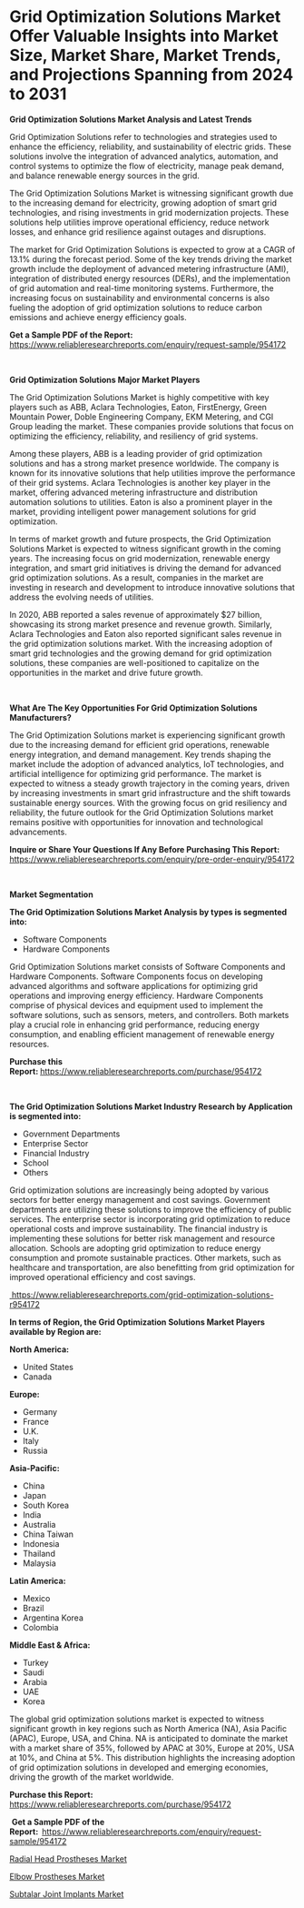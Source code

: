 <p><h1>Grid Optimization Solutions Market Offer Valuable Insights into Market Size, Market Share, Market Trends, and Projections Spanning from 2024 to 2031</h1></p><p><strong>Grid Optimization Solutions Market Analysis and Latest Trends</strong></p>
<p><p>Grid Optimization Solutions refer to technologies and strategies used to enhance the efficiency, reliability, and sustainability of electric grids. These solutions involve the integration of advanced analytics, automation, and control systems to optimize the flow of electricity, manage peak demand, and balance renewable energy sources in the grid.</p><p>The Grid Optimization Solutions Market is witnessing significant growth due to the increasing demand for electricity, growing adoption of smart grid technologies, and rising investments in grid modernization projects. These solutions help utilities improve operational efficiency, reduce network losses, and enhance grid resilience against outages and disruptions.</p><p>The market for Grid Optimization Solutions is expected to grow at a CAGR of 13.1% during the forecast period. Some of the key trends driving the market growth include the deployment of advanced metering infrastructure (AMI), integration of distributed energy resources (DERs), and the implementation of grid automation and real-time monitoring systems. Furthermore, the increasing focus on sustainability and environmental concerns is also fueling the adoption of grid optimization solutions to reduce carbon emissions and achieve energy efficiency goals.</p></p>
<p><strong>Get a Sample PDF of the Report:&nbsp;</strong> <a href="https://www.reliableresearchreports.com/enquiry/request-sample/954172">https://www.reliableresearchreports.com/enquiry/request-sample/954172</a></p>
<p>&nbsp;</p>
<p><strong>Grid Optimization Solutions Major Market Players</strong></p>
<p><p>The Grid Optimization Solutions Market is highly competitive with key players such as ABB, Aclara Technologies, Eaton, FirstEnergy, Green Mountain Power, Doble Engineering Company, EKM Metering, and CGI Group leading the market. These companies provide solutions that focus on optimizing the efficiency, reliability, and resiliency of grid systems.</p><p>Among these players, ABB is a leading provider of grid optimization solutions and has a strong market presence worldwide. The company is known for its innovative solutions that help utilities improve the performance of their grid systems. Aclara Technologies is another key player in the market, offering advanced metering infrastructure and distribution automation solutions to utilities. Eaton is also a prominent player in the market, providing intelligent power management solutions for grid optimization.</p><p>In terms of market growth and future prospects, the Grid Optimization Solutions Market is expected to witness significant growth in the coming years. The increasing focus on grid modernization, renewable energy integration, and smart grid initiatives is driving the demand for advanced grid optimization solutions. As a result, companies in the market are investing in research and development to introduce innovative solutions that address the evolving needs of utilities.</p><p>In 2020, ABB reported a sales revenue of approximately $27 billion, showcasing its strong market presence and revenue growth. Similarly, Aclara Technologies and Eaton also reported significant sales revenue in the grid optimization solutions market. With the increasing adoption of smart grid technologies and the growing demand for grid optimization solutions, these companies are well-positioned to capitalize on the opportunities in the market and drive future growth.</p></p>
<p>&nbsp;</p>
<p><strong>What Are The Key Opportunities For Grid Optimization Solutions Manufacturers?</strong></p>
<p><p>The Grid Optimization Solutions market is experiencing significant growth due to the increasing demand for efficient grid operations, renewable energy integration, and demand management. Key trends shaping the market include the adoption of advanced analytics, IoT technologies, and artificial intelligence for optimizing grid performance. The market is expected to witness a steady growth trajectory in the coming years, driven by increasing investments in smart grid infrastructure and the shift towards sustainable energy sources. With the growing focus on grid resiliency and reliability, the future outlook for the Grid Optimization Solutions market remains positive with opportunities for innovation and technological advancements.</p></p>
<p><strong>Inquire or Share Your Questions If Any Before Purchasing This Report:</strong> <a href="https://www.reliableresearchreports.com/enquiry/pre-order-enquiry/954172">https://www.reliableresearchreports.com/enquiry/pre-order-enquiry/954172</a></p>
<p>&nbsp;</p>
<p><strong>Market Segmentation</strong></p>
<p><strong>The Grid Optimization Solutions Market Analysis by types is segmented into:</strong></p>
<p><ul><li>Software Components</li><li>Hardware Components</li></ul></p>
<p><p>Grid Optimization Solutions market consists of Software Components and Hardware Components. Software Components focus on developing advanced algorithms and software applications for optimizing grid operations and improving energy efficiency. Hardware Components comprise of physical devices and equipment used to implement the software solutions, such as sensors, meters, and controllers. Both markets play a crucial role in enhancing grid performance, reducing energy consumption, and enabling efficient management of renewable energy resources.</p></p>
<p><strong>Purchase this Report:&nbsp;</strong><a href="https://www.reliableresearchreports.com/purchase/954172">https://www.reliableresearchreports.com/purchase/954172</a></p>
<p>&nbsp;</p>
<p><strong>The Grid Optimization Solutions Market Industry Research by Application is segmented into:</strong></p>
<p><ul><li>Government Departments</li><li>Enterprise Sector</li><li>Financial Industry</li><li>School</li><li>Others</li></ul></p>
<p><p>Grid optimization solutions are increasingly being adopted by various sectors for better energy management and cost savings. Government departments are utilizing these solutions to improve the efficiency of public services. The enterprise sector is incorporating grid optimization to reduce operational costs and improve sustainability. The financial industry is implementing these solutions for better risk management and resource allocation. Schools are adopting grid optimization to reduce energy consumption and promote sustainable practices. Other markets, such as healthcare and transportation, are also benefitting from grid optimization for improved operational efficiency and cost savings.</p></p>
<p><a href="https://www.reliableresearchreports.com/grid-optimization-solutions-r954172">&nbsp;https://www.reliableresearchreports.com/grid-optimization-solutions-r954172</a></p>
<p><strong>In terms of Region, the Grid Optimization Solutions Market Players available by Region are:</strong></p>
<p>
    <p> <strong> North America: </strong>
        <ul>
            <li>United States</li>
            <li>Canada</li>
        </ul>
        </p> 
    <p> <strong> Europe: </strong>
        <ul>
            <li>Germany</li>
            <li>France</li>
            <li>U.K.</li>
            <li>Italy</li>
            <li>Russia</li>
        </ul>
        </p> 
    <p> <strong> Asia-Pacific: </strong>
        <ul>
            <li>China</li>
            <li>Japan</li>
            <li>South Korea</li>
            <li>India</li>
            <li>Australia</li>
            <li>China Taiwan</li>
            <li>Indonesia</li>
            <li>Thailand</li>
            <li>Malaysia</li>
        </ul>
        </p> 
    <p> <strong> Latin America: </strong>
        <ul>
            <li>Mexico</li>
            <li>Brazil</li>
            <li>Argentina Korea</li>
            <li>Colombia</li>
        </ul>
        </p> 
    <p> <strong> Middle East & Africa: </strong>
        <ul>
            <li>Turkey</li>
            <li>Saudi</li>
            <li>Arabia</li>
            <li>UAE</li>
            <li>Korea</li>
        </ul>
    </p>
    </p>
<p><p>The global grid optimization solutions market is expected to witness significant growth in key regions such as North America (NA), Asia Pacific (APAC), Europe, USA, and China. NA is anticipated to dominate the market with a market share of 35%, followed by APAC at 30%, Europe at 20%, USA at 10%, and China at 5%. This distribution highlights the increasing adoption of grid optimization solutions in developed and emerging economies, driving the growth of the market worldwide.</p></p>
<p><strong>Purchase this Report: </strong><a href="https://www.reliableresearchreports.com/purchase/954172">https://www.reliableresearchreports.com/purchase/954172</a></p>
<p>&nbsp;<strong>Get a Sample PDF of the Report:&nbsp;&nbsp;</strong><a href="https://www.reliableresearchreports.com/enquiry/request-sample/954172">https://www.reliableresearchreports.com/enquiry/request-sample/954172</a></p>
<p><strong></strong></p>
<p><p><a href="https://github.com/elizabethdagraca/Market-Research-Report-List-4/blob/main/radial-head-prostheses-market.md">Radial Head Prostheses Market</a></p><p><a href="https://github.com/santosh758595/Market-Research-Report-List-5/blob/main/elbow-prostheses-market.md">Elbow Prostheses Market</a></p><p><a href="https://github.com/mbisetmhermsr/Market-Research-Report-List-3/blob/main/subtalar-joint-implants-market.md">Subtalar Joint Implants Market</a></p></p>